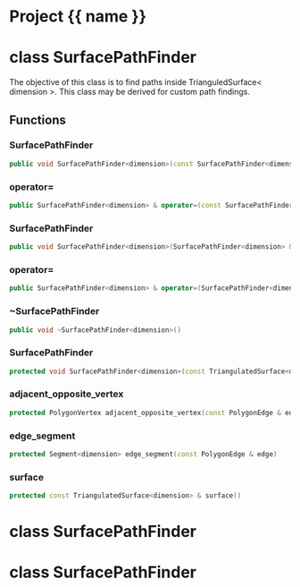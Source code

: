 <script setup>
import {useRoute} from 'vitepress'
const {path} = useRoute()
const tokens = path.split('/')
const words = tokens[2].split('-');
for (let i = 0; i < words.length; i++) {
    words[i] = words[i].charAt(0).toUpperCase() + words[i].slice(1);
    words[i] = words[i].replace('geode', 'Geode')
}
const name = words.join('-');
</script>
# Project {{ name }}

# class SurfacePathFinder


 The objective of this class is to find paths inside TrianguledSurface< dimension >. This class may be derived for custom path findings.



## Functions

### SurfacePathFinder

```cpp
public void SurfacePathFinder<dimension>(const SurfacePathFinder<dimension> & )
```


### operator=

```cpp
public SurfacePathFinder<dimension> & operator=(const SurfacePathFinder<dimension> & )
```


### SurfacePathFinder

```cpp
public void SurfacePathFinder<dimension>(SurfacePathFinder<dimension> && )
```


### operator=

```cpp
public SurfacePathFinder<dimension> & operator=(SurfacePathFinder<dimension> && )
```


### ~SurfacePathFinder

```cpp
public void ~SurfacePathFinder<dimension>()
```


### SurfacePathFinder

```cpp
protected void SurfacePathFinder<dimension>(const TriangulatedSurface<dimension> & surface)
```


### adjacent_opposite_vertex

```cpp
protected PolygonVertex adjacent_opposite_vertex(const PolygonEdge & edge)
```


### edge_segment

```cpp
protected Segment<dimension> edge_segment(const PolygonEdge & edge)
```


### surface

```cpp
protected const TriangulatedSurface<dimension> & surface()
```




# class SurfacePathFinder


# class SurfacePathFinder



